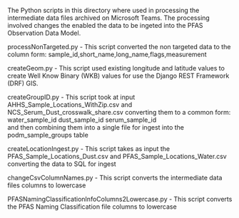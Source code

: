 The Python scripts in this directory where used in processing the intermediate data files archived 
on Microsoft Teams. The processing involved changes the enabled the data to be ingeted into the
PFAS Observation Data Model.

processNonTargeted.py - This script converted the non targeted data to the column form:
	sample_id,short_name,long_name,flags,measurement

createGeom.py - This script used existing longitude and latitude values to create Well
	Know Binary (WKB) values for use the Django REST Framework (DRF) GIS.

createGroupID.py - This script took at input AHHS_Sample_Locations_WithZip.csv and NCS_Serum_Dust_crosswalk_share.csv
	converting them to a common form: water_sample_id dust_sample_id serum_sample_id   
	and then combining them into a single file for ingest into the podm_sample_groups table

createLocationIngest.py - This script takes as input the PFAS_Sample_Locations_Dust.csv and
	PFAS_Sample_Locations_Water.csv converting the data to SQL for ingest

changeCsvColumnNames.py - This script converts the intermediate data files columns to lowercase

PFASNamingClassificationInfoColumns2Lowercase.py - This script converts the PFAS Naming Classification file columns
	to lowercase 
